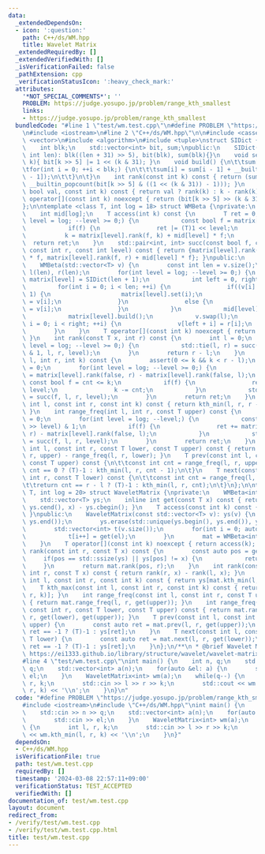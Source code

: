 ```yaml
---
data:
  _extendedDependsOn:
  - icon: ':question:'
    path: C++/ds/WM.hpp
    title: Wavelet Matrix
  _extendedRequiredBy: []
  _extendedVerifiedWith: []
  _isVerificationFailed: false
  _pathExtension: cpp
  _verificationStatusIcon: ':heavy_check_mark:'
  attributes:
    '*NOT_SPECIAL_COMMENTS*': ''
    PROBLEM: https://judge.yosupo.jp/problem/range_kth_smallest
    links:
    - https://judge.yosupo.jp/problem/range_kth_smallest
  bundledCode: "#line 1 \"test/wm.test.cpp\"\n#define PROBLEM \"https://judge.yosupo.jp/problem/range_kth_smallest\"\
    \n#include <iostream>\n#line 2 \"C++/ds/WM.hpp\"\n\n#include <cassert>\n#include\
    \ <vector>\n#include <algorithm>\n#include <tuple>\nstruct SIDict {\nprivate:\n\
    \    int blk;\n    std::vector<int> bit, sum;\npublic:\n    SIDict(){}\n    SIDict(const\
    \ int len): blk((len + 31) >> 5), bit(blk), sum(blk){}\n    void set(const int\
    \ k){ bit[k >> 5] |= 1 << (k & 31); }\n    void build() {\n\t\tsum[0] = 0;\n\t\
    \tfor(int i = 0; ++i < blk;) {\n\t\t\tsum[i] = sum[i - 1] + __builtin_popcount(bit[i\
    \ - 1]);\n\t\t}\n\t}\n    int rank(const int k) const { return (sum[k >> 5] +\
    \ __builtin_popcount(bit[k >> 5] & ((1 << (k & 31)) - 1))); }\n    int rank(const\
    \ bool val, const int k) const { return val ? rank(k) : k - rank(k); }\n    bool\
    \ operator[](const int k) noexcept { return (bit[k >> 5] >> (k & 31)) & 1; }\n\
    };\n\ntemplate <class T, int log = 18> struct WMBeta {\nprivate:\n    SIDict matrix[log];\n\
    \    int mid[log];\n    T access(int k) const {\n        T ret = 0;\n        for(int\
    \ level = log; --level >= 0;) {\n            const bool f = matrix[level][k];\n\
    \            if(f) {\n                ret |= (T)1 << level;\n            }\n \
    \           k = matrix[level].rank(f, k) + mid[level] * f;\n        }\n      \
    \  return ret;\n    }\n    std::pair<int, int> succ(const bool f, const int l,\
    \ const int r, const int level) const { return {matrix[level].rank(f, l) + mid[level]\
    \ * f, matrix[level].rank(f, r) + mid[level] * f}; }\npublic:\n    WMBeta(){}\n\
    \    WMBeta(std::vector<T> v) {\n        const int len = v.size();\n        std::vector<T>\
    \ l(len), r(len);\n        for(int level = log; --level >= 0;) {\n           \
    \ matrix[level] = SIDict(len + 1);\n            int left = 0, right = 0;\n   \
    \         for(int i = 0; i < len; ++i) {\n                if((v[i] >> level) &\
    \ 1) {\n                    matrix[level].set(i);\n                    r[right++]\
    \ = v[i];\n                }\n                else {\n                    l[left++]\
    \ = v[i];\n                }\n            }\n            mid[level] = left;\n\
    \            matrix[level].build();\n            v.swap(l);\n            for(int\
    \ i = 0; i < right; ++i) {\n                v[left + i] = r[i];\n            }\n\
    \        }\n    }\n    T operator[](const int k) noexcept { return access(k);\
    \ }\n    int rank(const T x, int r) const {\n        int l = 0;\n        for(int\
    \ level = log; --level >= 0;) {\n            std::tie(l, r) = succ((x >> level)\
    \ & 1, l, r, level);\n        }\n        return r - l;\n    }\n    T kth_min(int\
    \ l, int r, int k) const {\n        assert(0 <= k && k < r - l);\n        T ret\
    \ = 0;\n        for(int level = log; --level >= 0;) {\n            const int cnt\
    \ = matrix[level].rank(false, r) - matrix[level].rank(false, l);\n           \
    \ const bool f = cnt <= k;\n            if(f) {\n                ret |= T(1) <<\
    \ level;\n                k -= cnt;\n            }\n            std::tie(l, r)\
    \ = succ(f, l, r, level);\n        }\n        return ret;\n    }\n    T kth_max(const\
    \ int l, const int r, const int k) const { return kth_min(l, r, r - l - k - 1);\
    \ }\n    int range_freq(int l, int r, const T upper) const {\n        int ret\
    \ = 0;\n        for(int level = log; --level;) {\n            const bool f = (upper\
    \ >> level) & 1;\n            if(f) {\n                ret += matrix[level].rank(false,\
    \ r) - matrix[level].rank(false, l);\n            }\n            std::tie(l, r)\
    \ = succ(f, l, r, level);\n        }\n        return ret;\n    }\n    int range_freq(const\
    \ int l, const int r, const T lower, const T upper) const { return range_freq(l,\
    \ r, upper) - range_freq(l, r, lower); }\n    T prev(const int l, const int r,\
    \ const T upper) const {\n\t\tconst int cnt = range_freq(l, r, upper);\n\t\treturn\
    \ cnt == 0 ? (T)-1 : kth_min(l, r, cnt - 1);\n\t}\n    T next(const int l, const\
    \ int r, const T lower) const {\n\t\tconst int cnt = range_freq(l, r, lower);\n\
    \t\treturn cnt == r - l ? (T)-1 : kth_min(l, r, cnt);\n\t}\n};\n\ntemplate <class\
    \ T, int log = 20> struct WaveletMatrix {\nprivate:\n    WMBeta<int, log> mat;\n\
    \    std::vector<T> ys;\n    inline int get(const T x) const { return std::lower_bound(ys.cbegin(),\
    \ ys.cend(), x) - ys.cbegin(); }\n    T access(const int k) const { return ys[mat[k]];\
    \ }\npublic:\n    WaveletMatrix(const std::vector<T> v): ys(v) {\n        std::sort(ys.begin(),\
    \ ys.end());\n        ys.erase(std::unique(ys.begin(), ys.end()), ys.end());\n\
    \        std::vector<int> t(v.size());\n        for(int i = 0; auto &el: v) {\n\
    \            t[i++] = get(el);\n        }\n        mat = WMBeta<int, log>(t);\n\
    \    }\n    T operator[](const int k) noexcept { return access(k); }\n    int\
    \ rank(const int r, const T x) const {\n        const auto pos = get(x);\n   \
    \     if(pos == std::ssize(ys) || ys[pos] != x) {\n            return 0;\n   \
    \     }\n        return mat.rank(pos, r);\n    }\n    int rank(const int l, const\
    \ int r, const T x) const { return rank(r, x) - rank(l, x); }\n    T kth_min(const\
    \ int l, const int r, const int k) const { return ys[mat.kth_min(l, r, k)]; }\n\
    \    T kth_max(const int l, const int r, const int k) const { return ys[mat.kth_max(l,\
    \ r, k)]; }\n    int range_freq(const int l, const int r, const T upper) const\
    \ { return mat.range_freq(l, r, get(upper)); }\n    int range_freq(const int l,\
    \ const int r, const T lower, const T upper) const { return mat.range_freq(l,\
    \ r, get(lower), get(upper)); }\n    T prev(const int l, const int r, const T\
    \ upper) {\n        const auto ret = mat.prev(l, r, get(upper));\n        return\
    \ ret == -1 ? (T)-1 : ys[ret];\n    }\n    T next(const int l, const int r, const\
    \ T lower) {\n        const auto ret = mat.next(l, r, get(lower));\n        return\
    \ ret == -1 ? (T)-1 : ys[ret];\n    }\n};\n/**\n * @brief Wavelet Matrix\n * @see\
    \ https://ei1333.github.io/library/structure/wavelet/wavelet-matrix.hpp\n */\n\
    #line 4 \"test/wm.test.cpp\"\nint main() {\n    int n, q;\n    std::cin >> n >>\
    \ q;\n    std::vector<int> a(n);\n    for(auto &el: a) {\n        std::cin >>\
    \ el;\n    }\n    WaveletMatrix<int> wm(a);\n    while(q--) {\n        int l,\
    \ r, k;\n        std::cin >> l >> r >> k;\n        std::cout << wm.kth_min(l,\
    \ r, k) << '\\n';\n    }\n}\n"
  code: "#define PROBLEM \"https://judge.yosupo.jp/problem/range_kth_smallest\"\n\
    #include <iostream>\n#include \"C++/ds/WM.hpp\"\nint main() {\n    int n, q;\n\
    \    std::cin >> n >> q;\n    std::vector<int> a(n);\n    for(auto &el: a) {\n\
    \        std::cin >> el;\n    }\n    WaveletMatrix<int> wm(a);\n    while(q--)\
    \ {\n        int l, r, k;\n        std::cin >> l >> r >> k;\n        std::cout\
    \ << wm.kth_min(l, r, k) << '\\n';\n    }\n}"
  dependsOn:
  - C++/ds/WM.hpp
  isVerificationFile: true
  path: test/wm.test.cpp
  requiredBy: []
  timestamp: '2024-03-08 22:57:11+09:00'
  verificationStatus: TEST_ACCEPTED
  verifiedWith: []
documentation_of: test/wm.test.cpp
layout: document
redirect_from:
- /verify/test/wm.test.cpp
- /verify/test/wm.test.cpp.html
title: test/wm.test.cpp
---
```

